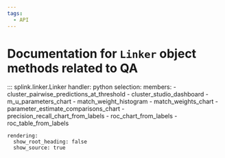 ```yaml
---
tags:
  - API
---
```

# Documentation for `Linker` object methods related to QA


::: splink.linker.Linker
    handler: python
    selection:
      members:
        - cluster_pairwise_predictions_at_threshold
        - cluster_studio_dashboard
        - m_u_parameters_chart
        - match_weight_histogram
        - match_weights_chart
        - parameter_estimate_comparisons_chart
        - precision_recall_chart_from_labels
        - roc_chart_from_labels
        - roc_table_from_labels
 
    rendering:
      show_root_heading: false
      show_source: true
